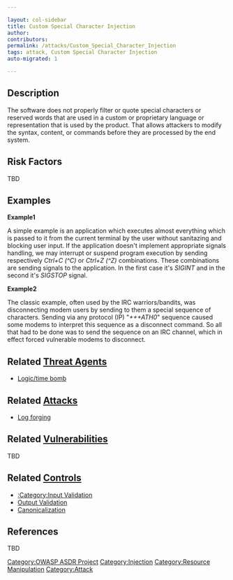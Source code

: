 ```yaml
---

layout: col-sidebar
title: Custom Special Character Injection
author: 
contributors: 
permalink: /attacks/Custom_Special_Character_Injection
tags: attack, Custom Special Character Injection
auto-migrated: 1

---
```


## Description

The software does not properly filter or quote special characters or
reserved words that are used in a custom or proprietary language or
representation that is used by the product. That allows attackers to
modify the syntax, content, or commands before they are processed by the
end system.

## Risk Factors

TBD

## Examples

**Example1**

A simple example is an application which executes almost everything
which is passed to it from the current terminal by the user without
sanitazing and blocking user input. If the application doesn't implement
appropriate signals handling, we may interrupt or suspend program
execution by sending respectively *Ctrl+C (^C)* or *Ctrl+Z (^Z)*
combinations. These combinations are sending signals to the application.
In the first case it's *SIGINT* and in the second it's *SIGSTOP* signal.

**Example2**

The classic example, often used by the IRC warriors/bandits, was
disconnecting modem users by sending to them a special sequence of
characters. Sending via any protocol (IP) "*+++ATH0*" sequence caused
some modems to interpret this sequence as a disconnect command. So all
that had to be done was to send the sequence on an IRC channel, which in
effect forced vulnerable modems to disconnect.

## Related [Threat Agents](Threat_Agents "wikilink")

  - [Logic/time bomb](Logic/time_bomb "wikilink")

## Related [Attacks](Attacks "wikilink")

  - [Log forging](Log_forging "wikilink")

## Related [Vulnerabilities](https://owasp.org/www-community/vulnerabilities/)

TBD

## Related [Controls](Controls "wikilink")

  - [:Category:Input Validation](:Category:Input_Validation "wikilink")
  - [Output Validation](Output_Validation "wikilink")
  - [Canonicalization](Canonicalization "wikilink")

## References

TBD

[Category:OWASP ASDR Project](Category:OWASP_ASDR_Project "wikilink")
[Category:Injection](Category:Injection "wikilink") [Category:Resource
Manipulation](Category:Resource_Manipulation "wikilink")
[Category:Attack](Category:Attack "wikilink")